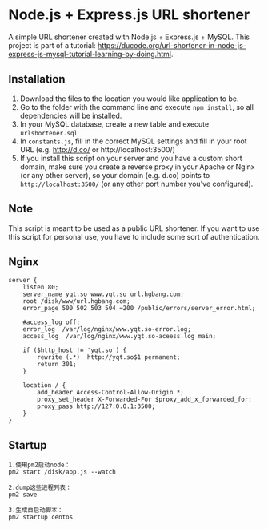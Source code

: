 # Node.js + Express.js URL shortener
A simple URL shortener created with Node.js + Express.js + MySQL. This project is part of a tutorial: <https://ducode.org/url-shortener-in-node-js-express-js-mysql-tutorial-learning-by-doing.html>.

## Installation

1. Download the files to the location you would like application to be.
1. Go to the folder with the command line and execute `npm install`, so all dependencies will be installed.
1. In your MySQL database, create a new table and execute `urlshortener.sql`
1. In `constants.js`, fill in the correct MySQL settings and fill in your root URL (e.g. http://d.co/ or http://localhost:3500/)
1. If you install this script on your server and you have a custom short domain, make sure you create a reverse proxy in your Apache or Nginx (or any other server), so your domain (e.g. d.co) points to `http://localhost:3500/` (or any other port number you've configured).

## Note

This script is meant to be used as a public URL shortener. If you want to use this script for personal use, you have to include some sort of authentication.

## Nginx
	
	server {
		listen 80;
		server_name yqt.so www.yqt.so url.hgbang.com;
		root /disk/www/url.hgbang.com;
		error_page 500 502 503 504 =200 /public/errors/server_error.html;

		#access_log off;		
		error_log  /var/log/nginx/www.yqt.so-error.log;
		access_log  /var/log/nginx/www.yqt.so-aceess.log main;
	
		if ($http_host != 'yqt.so') {
			rewrite (.*)  http://yqt.so$1 permanent;
			return 301;
		}
	
		location / {
			add_header Access-Control-Allow-Origin *;
			proxy_set_header X-Forwarded-For $proxy_add_x_forwarded_for;
			proxy_pass http://127.0.0.1:3500;    
	    } 
	}


## Startup
	1.使用pm2启动node：
	pm2 start /disk/app.js --watch

	2.dump这些进程列表：
	pm2 save

	3.生成自启动脚本：
	pm2 startup centos